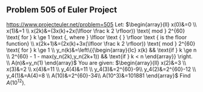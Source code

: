 ## Problem 505 of Euler Project 
https://www.projecteuler.net/problem=505
Let:
$\begin{array}{ll} x(0)&=0 \\ x(1)&=1 \\ x(2k)&=(3x(k)+2x(\lfloor \frac k 2 \rfloor)) \text{ mod } 2^{60} \text{ for } k \ge 1 \text {, where } \lfloor \text { } \rfloor \text { is the floor function} \\ x(2k+1)&=(2x(k)+3x(\lfloor \frac k 2 \rfloor)) \text{ mod } 2^{60} \text{ for } k \ge 1 \\ y_n(k)&=\left\{{\begin{array}{lc} x(k) && \text{if } k \ge n \\ 2^{60} - 1 - max(y_n(2k),y_n(2k+1)) && \text{if } k < n \end{array}} \right. \\ A(n)&=y_n(1) \end{array}$
You are given:
$\begin{array}{ll} x(2)&=3 \\ x(3)&=2 \\ x(4)&=11 \\ y_4(4)&=11 \\ y_4(3)&=2^{60}-9\\ y_4(2)&=2^{60}-12 \\ y_4(1)&=A(4)=8 \\ A(10)&=2^{60}-34\\ A(10^3)&=101881 \end{array}$
Find $A(10^{12})$.